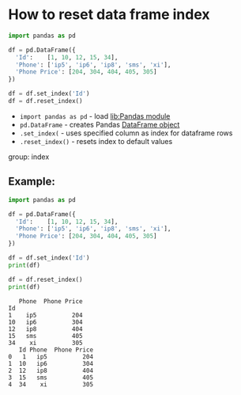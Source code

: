 # How to reset data frame index

```python
import pandas as pd

df = pd.DataFrame({
  'Id':    [1, 10, 12, 15, 34],
  'Phone': ['ip5', 'ip6', 'ip8', 'sms', 'xi'],
  'Phone Price': [204, 304, 404, 405, 305]
})

df = df.set_index('Id')
df = df.reset_index()

```

- `import pandas as pd` - load [lib:Pandas module](/python-pandas/how-to-install-pandas)
- `pd.DataFrame` - creates Pandas [DataFrame object](https://pandas.pydata.org/docs/reference/api/pandas.DataFrame.html)
- `.set_index(` - uses specified column as index for dataframe rows
- `.reset_index()` - resets index to default values

group: index

## Example: 
```python
import pandas as pd

df = pd.DataFrame({
  'Id':    [1, 10, 12, 15, 34],
  'Phone': ['ip5', 'ip6', 'ip8', 'sms', 'xi'],
  'Phone Price': [204, 304, 404, 405, 305]
})

df = df.set_index('Id')
print(df)

df = df.reset_index()
print(df)
```
```
   Phone  Phone Price
Id                   
1    ip5          204
10   ip6          304
12   ip8          404
15   sms          405
34    xi          305
   Id Phone  Phone Price
0   1   ip5          204
1  10   ip6          304
2  12   ip8          404
3  15   sms          405
4  34    xi          305

```

